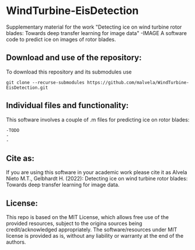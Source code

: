 # WindTurbine-EisDetection
Supplementary material for the work "Detecting ice on wind turbine rotor blades: Towards deep transfer learning for image data"
    -IMAGE
A software code to predict ice on images of rotor blades.

## Download and use of the repository:
To download this repository and its submodules use

    git clone --recurse-submodules https://github.com/malvela/WindTurbine-EisDetection.git

## Individual files and functionality:
This software involves a couple of .m files for predicting ice on rotor blades:

    -TODO
    -
    -
    

## Cite as:

If you are using this software in your academic work please cite it as Alvela Nieto M.T., Gelbhardt H. (2022): Detecting ice on wind turbine rotor blades: Towards deep transfer learning for image data.

## License:

This repo is based on the MIT License, which allows free use of the provided resources, subject to the origina sources being credit/acknowledged appropriately. The software/resources under MIT license is provided as is, without any liability or warranty at the end of the authors.
